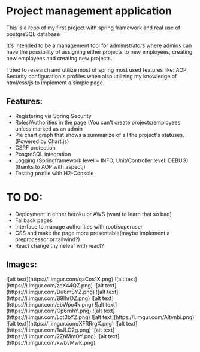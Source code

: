 # Project management application
<p>This is a repo of my first project with spring framework and real use of postgreSQL database</p>
<p>It's intended to be a management tool for administrators where admins can have the possibility of 
assigning either projects to new employees, creating new employees and creating new projects.</p>


<p>I tried to research and utilize most of spring most used features like: AOP, Security
configuration's profiles when also utilizing my knowledge of html/css/js to implement a simple page.</p>

<h2>Features:</h2>
<ul>
    <li>Registering via Spring Security</li>
    <li>Roles/Authorities in the page (You can't create projects/employees unless marked as an admin</li>
    <li>Pie chart graph that shows a summarize of all the project's statuses. (Powered by Chart.js)</li>
    <li>CSRF protection</li>
    <li>PosgreSQL integration</li>
    <li>Logging (Springframework level = INFO, Unit/Controller level: DEBUG) (thanks to AOP with aspectj)</li>
    <li>Testing profile with H2-Console</li>
</ul>

<h1>TO DO:</h1>
<ul>
    <li>Deployment in either heroku or AWS (want to learn that so bad)</li>
    <li>Fallback pages</li>
    <li>Interface to manage authorities with root/superuser</li>
    <li>CSS and make the page more presentable(maybe implement a preprocessor or tailwind?)</li>
    <li>React change thymeleaf with react?</li>
</ul>

<h2>Images:</h2>
![alt text](https://i.imgur.com/qaCos1X.png)
![alt text](https://i.imgur.com/zeX44QZ.png)
![alt text](https://i.imgur.com/Du6mSYZ.png)
![alt text](https://i.imgur.com/B9IhrDZ.png)
![alt text](https://i.imgur.com/ebWpo4k.png)
![alt text](https://i.imgur.com/Cp6rnhY.png)
![alt text](https://i.imgur.com/Lct3bYZ.png)
![alt text](https://i.imgur.com/Altvnbi.png)
![alt text](https://i.imgur.com/XFRRrgX.png)
![alt text](https://i.imgur.com/1aJLO2g.png)
![alt text](https://i.imgur.com/2ZnMmOY.png)
![alt text](https://i.imgur.com/kwbvMwK.png)
